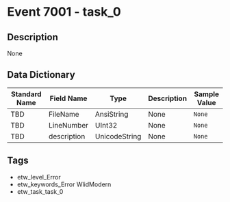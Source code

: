 # Event 7001 - task_0

## Description
None

## Data Dictionary
|Standard Name|Field Name|Type|Description|Sample Value|
|---|---|---|---|---|
|TBD|FileName|AnsiString|None|`None`|
|TBD|LineNumber|UInt32|None|`None`|
|TBD|description|UnicodeString|None|`None`|

## Tags
* etw_level_Error
* etw_keywords_Error WlidModern
* etw_task_task_0